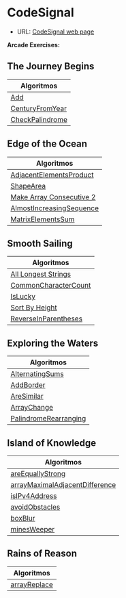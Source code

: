 # CodeSignal

- URL: [CodeSignal web page](https://app.codesignal.com/)

**Arcade Exercises:**

## The Journey Begins

| Algoritmos                                                                                          |
| --------------------------------------------------------------------------------------------------- |
| [Add](https://github.com/mrgold92/CodeSignal/blob/master/src/add/Main.java)                         |
| [CenturyFromYear](https://github.com/mrgold92/CodeSignal/blob/master/src/centuryFromYear/Main.java) |
| [CheckPalindrome](https://github.com/mrgold92/CodeSignal/blob/master/src/palindrome/Main.java)      |

## Edge of the Ocean

| Algoritmos                                                                                                            |
| --------------------------------------------------------------------------------------------------------------------- |
| [AdjacentElementsProduct](https://github.com/mrgold92/CodeSignal/blob/master/src/adjacentElementsProduct/Main.java)   |
| [ShapeArea](https://github.com/mrgold92/CodeSignal/blob/master/src/shapeArea/Main.java)                               |
| [Make Array Consecutive 2](https://github.com/mrgold92/CodeSignal/blob/master/src/makeArrayConsecutive/Main.java)     |
| [AlmostIncreasingSequence](https://github.com/mrgold92/CodeSignal/blob/master/src/almostIncreasingSequence/Main.java) |
| [MatrixElementsSum](https://github.com/mrgold92/CodeSignal/blob/master/src/matrixElementsSum/Main.java)               |

## Smooth Sailing

| Algoritmos                                                                                                    |
| ------------------------------------------------------------------------------------------------------------- |
| [All Longest Strings](https://github.com/mrgold92/CodeSignal/blob/master/src/allLongestStrings/Main.java)     |
| [CommonCharacterCount](https://github.com/mrgold92/CodeSignal/blob/master/src/commonCharacterCount/Main.java) |
| [IsLucky](https://github.com/mrgold92/CodeSignal/blob/master/src/isLucky/Main.java)                           |
| [Sort By Height](https://github.com/mrgold92/CodeSignal/blob/master/src/shortByHeight/Main.java)              |
| [ReverseInParentheses](https://github.com/mrgold92/CodeSignal/blob/master/src/reverseInParentheses/Main.java) |

## Exploring the Waters

| Algoritmos                                                                                                      |
| --------------------------------------------------------------------------------------------------------------- |
| [AlternatingSums](https://github.com/mrgold92/CodeSignal/blob/master/src/alternatingSums/Main.java)             |
| [AddBorder](https://github.com/mrgold92/CodeSignal/blob/master/src/addBorder/Main.java)                         |
| [AreSimilar](https://github.com/mrgold92/CodeSignal/blob/master/src/areSimilar/Main.java)                       |
| [ArrayChange](https://github.com/mrgold92/CodeSignal/blob/master/src/arrayChange/Main.java)                     |
| [PalindromeRearranging](https://github.com/mrgold92/CodeSignal/blob/master/src/palindromeRearranging/Main.java) |

## Island of Knowledge
| Algoritmos                                                                                                                        |
|-----------------------------------------------------------------------------------------------------------------------------------|
| [areEquallyStrong](https://github.com/mrgold92/CodeSignal/blob/master/src/areEquallyStrong/Main.java)                             |
| [arrayMaximalAdjacentDifference](https://github.com/mrgold92/CodeSignal/blob/master/src/arrayMaximalAdjacentDifference/Main.java) |
| [isIPv4Address](https://github.com/mrgold92/CodeSignal/blob/master/src/isIPv4Address/Main.java)                                   |
| [avoidObstacles](https://github.com/mrgold92/CodeSignal/blob/master/src/avoidObstacles/Main.java)                                 |
| [boxBlur](https://github.com/mrgold92/CodeSignal/blob/master/src/boxBlur/Main.java)                                               |
| [minesWeeper](https://github.com/mrgold92/CodeSignal/blob/master/src/minesWeeper/Main.java)                                       |

## Rains of Reason
| Algoritmos                                                                                    |
|-----------------------------------------------------------------------------------------------|
| [arrayReplace](https://github.com/mrgold92/CodeSignal/blob/master/src/arrayReplace/Main.java) |
